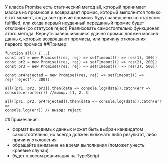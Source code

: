 У класса Promise есть статический метод all, который принимает массив из промисов и возвращает промис, который выполнится только в тот момент, когда все прочие промисы будут завершены со статусом fulfilled, или когда первый неудачный переданный промис будет отклонен (со статусов reject)
Реализовать самостоятельно функционал этого метода. Вернуть завершившийся удачно промис должен массив данных, которые возвращают промисы, или причину отклонения первого промиса
##Пример:

```
function all() {...}
const pr1 = new Promise((res, rej) => setTimeout(() => res(1), 100))
const pr2 = new Promise((res, rej) => setTimeout(() => res(2), 200))
const pr3 = new Promise((res, rej) => setTimeout(() => res(3), 500))

const pr4rejected = new Promise((res, rej) => setTimeout(() => rej('reject'), 300))

all([pr1, pr2, pr3]).then(data => console.log(data)).catch(err => console.error(err)) //вывод: [1, 2, 3]

all([pr1, pr2, pr4rejected]).then(data => console.log(data)).catch(err =>
console.log(err)) // вывод: reject
```

##Примечания:

-   формат выводимых данных может быть выбран кандидатом самостоятельно, но всегда должен включать либо результат, либо причину отклонения
-   обращайте внимание на время выполнения (поможет учесть краевые случаи)
-   будет плюсом реализация на TypeScript
